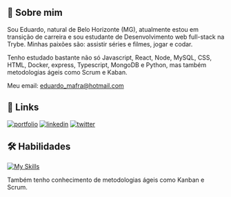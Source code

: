 
## 🚀 Sobre mim

Sou Eduardo, natural de Belo Horizonte (MG), atualmente estou em transição de carreira e sou estudante de Desenvolvimento web full-stack na Trybe. Minhas paixões são: assistir séries e filmes, jogar e codar.

Tenho estudado bastante não só Javascript, React, Node, MySQL, CSS, HTML, Docker, express, Typescript, MongoDB e Python, mas também metodologias ágeis como Scrum e Kaban.

Meu email: eduardo_mafra@hotmail.com


## 🔗 Links
[![portfolio](https://img.shields.io/badge/my_portfolio-000?style=for-the-badge&logo=ko-fi&logoColor=white)](https://eddmafra.github.io/)
[![linkedin](https://img.shields.io/badge/linkedin-0A66C2?style=for-the-badge&logo=linkedin&logoColor=white)](https://www.linkedin.com/in/edumafra/)
[![twitter](https://img.shields.io/badge/twitter-1DA1F2?style=for-the-badge&logo=twitter&logoColor=white)](https://twitter.com/eddmafra)


## 🛠 Habilidades
[![My Skills](https://skillicons.dev/icons?i=bash,js,html,css,docker,express,figma,git,github,jest,linux,mysql,nodejs,react,redux,sequelize,ts,vscode&perline=6)](https://skillicons.dev)

Também tenho conhecimento de metodologias ágeis como Kanban e Scrum.
